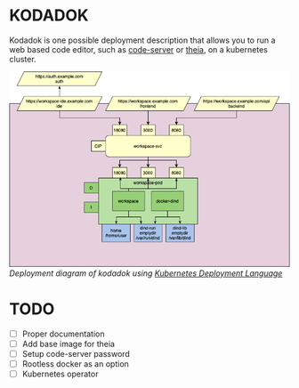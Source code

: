 # KODADOK

Kodadok is one possible deployment description that allows you to run a web based code editor, such as [code-server](https://github.com/cdr/code-server) or [theia](https://github.com/eclipse-theia/theia), on a kubernetes cluster.

![Kodadok solution](./doc/images/kodadok_architecture.png)
*Deployment diagram of kodadok using [Kubernetes Deployment Language](https://www.openshift.com/blog/kdl-notation-kubernetes-app-deploy)*


# TODO

- [ ] Proper documentation
- [ ] Add base image for theia
- [ ] Setup code-server password 
- [ ] Rootless docker as an option
- [ ] Kubernetes operator